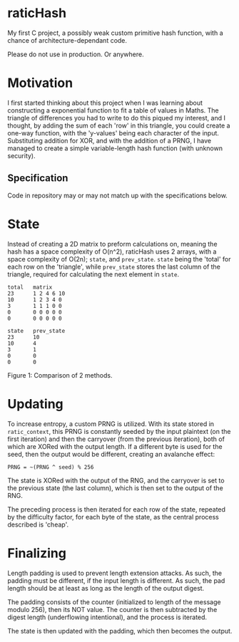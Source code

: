 # raticHash

My first C project, a possibly weak custom primitive hash function, with a chance of architecture-dependant code.

Please do not use in production. Or anywhere.

# Motivation

I first started thinking about this project when I was learning about constructing a exponential function to fit a table of values in Maths. The triangle of differences you had to write to do this piqued my interest, and I thought, by adding the sum of each 'row' in this triangle, you could create a one-way function, with the 'y-values' being each character of the input. Substituting addition for XOR, and with the addition of a PRNG, I have managed to create a simple variable-length hash function (with unknown security).

## Specification

Code in repository may or may not match up with the specifications below.

# State

Instead of creating a 2D matrix to preform calculations on, meaning the hash has a space complexity of O(n^2), raticHash uses 2 arrays, with a space complexity of O(2n); `state`, and `prev_state`. `state` being the 'total' for each row on the 'triangle', while `prev_state` stores the last column of the triangle, required for calculating the next element in `state`.

```
total   matrix
23      1 2 4 6 10
10      1 2 3 4 0
3       1 1 1 0 0
0       0 0 0 0 0
0       0 0 0 0 0

state   prev_state
23      10
10      4
3       1
0       0
0       0
```
Figure 1: Comparison of 2 methods.


# Updating

To increase entropy, a custom PRNG is utilized. With its state stored in `ratic_context`, this PRNG is constantly seeded by the input plaintext (on the first iteration) and then the carryover (from the previous iteration), both of which are XORed with the output length. If a different byte is used for the seed, then the output would be different, creating an avalanche effect:

```
PRNG = ~(PRNG ^ seed) % 256
```

The state is XORed with the output of the RNG, and the carryover is set to the previous state (the last column), which is then set to the output of the RNG.

The preceding process is then iterated for each row of the state, repeated by the difficulty factor, for each byte of the state, as the central process described is 'cheap'.

# Finalizing

Length padding is used to prevent length extension attacks. As such, the padding must be different, if the input length is different. As such, the pad length should be at least as long as the length of the output digest.

The padding consists of the counter (initialized to length of the message modulo 256), then its NOT value. The counter is then subtracted by the digest length (underflowing intentional), and the process is iterated.

The state is then updated with the padding, which then becomes the output.

